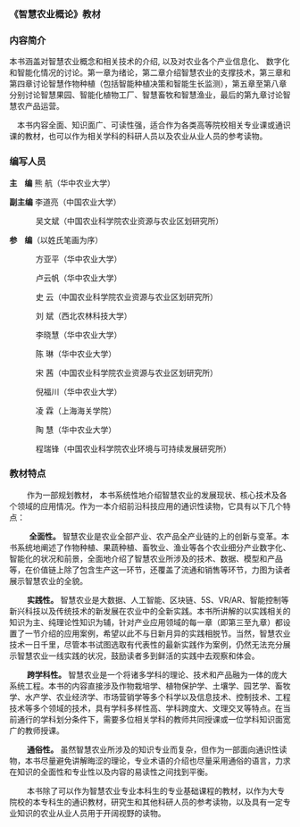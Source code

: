 ### 《智慧农业概论》教材

### 内容简介
  本书涵盖对智慧农业概念和相关技术的介绍, 以及对农业各个产业信息化、 数字化和智能化情况的讨论。第一章为绪论，第二章介绍智慧农业的支撑技术，第三章和第四章讨论智慧作物种植（包括智能种植决策和智能生长监测），第五章至第八章分别讨论智慧果园、智能化植物工厂、智慧畜牧和智慧渔业，最后的第九章讨论智慧农产品运营。

&ensp;&ensp;本书内容全面、知识面广、可读性强，适合作为各类高等院校相关专业课或通识课的教材，也可以作为相关学科的科研人员以及农业从业人员的参考读物。

### 编写人员
**主&nbsp;&nbsp;&nbsp;&nbsp;编**  熊     航（华中农业大学）

**副主编**  李道亮（中国农业大学） 

&nbsp;&nbsp;&nbsp;&nbsp;&nbsp;&nbsp;&nbsp;&nbsp;&nbsp;&nbsp;&nbsp;&nbsp;吴文斌（中国农业科学院农业资源与农业区划研究所）

**参&nbsp;&nbsp;&nbsp;&nbsp;编**（以姓氏笔画为序）

&nbsp;&nbsp;&nbsp;&nbsp;&nbsp;&nbsp;&nbsp;&nbsp;&nbsp;&nbsp;&nbsp;&nbsp;方亚平（华中农业大学）

&nbsp;&nbsp;&nbsp;&nbsp;&nbsp;&nbsp;&nbsp;&nbsp;&nbsp;&nbsp;&nbsp;&nbsp;卢云帆（华中农业大学）

&nbsp;&nbsp;&nbsp;&nbsp;&nbsp;&nbsp;&nbsp;&nbsp;&nbsp;&nbsp;&nbsp;&nbsp;史     云（中国农业科学院农业资源与农业区划研究所）

&nbsp;&nbsp;&nbsp;&nbsp;&nbsp;&nbsp;&nbsp;&nbsp;&nbsp;&nbsp;&nbsp;&nbsp;刘     斌（西北农林科技大学）

&nbsp;&nbsp;&nbsp;&nbsp;&nbsp;&nbsp;&nbsp;&nbsp;&nbsp;&nbsp;&nbsp;&nbsp;李晓慧（华中农业大学）

&nbsp;&nbsp;&nbsp;&nbsp;&nbsp;&nbsp;&nbsp;&nbsp;&nbsp;&nbsp;&nbsp;&nbsp;陈     琳（华中农业大学）

&nbsp;&nbsp;&nbsp;&nbsp;&nbsp;&nbsp;&nbsp;&nbsp;&nbsp;&nbsp;&nbsp;&nbsp;宋     茜（中国农业科学院农业资源与农业区划研究所）

&nbsp;&nbsp;&nbsp;&nbsp;&nbsp;&nbsp;&nbsp;&nbsp;&nbsp;&nbsp;&nbsp;&nbsp;倪福川（华中农业大学）

&nbsp;&nbsp;&nbsp;&nbsp;&nbsp;&nbsp;&nbsp;&nbsp;&nbsp;&nbsp;&nbsp;&nbsp;凌     霖（上海海关学院）

&nbsp;&nbsp;&nbsp;&nbsp;&nbsp;&nbsp;&nbsp;&nbsp;&nbsp;&nbsp;&nbsp;&nbsp;陶     慧（华中农业大学）

&nbsp;&nbsp;&nbsp;&nbsp;&nbsp;&nbsp;&nbsp;&nbsp;&nbsp;&nbsp;&nbsp;&nbsp;程瑞锋（中国农业科学院农业环境与可持续发展研究所）

### 教材特点
&nbsp;&nbsp;&nbsp;&nbsp;&nbsp;&nbsp;&nbsp;&nbsp;作为一部规划教材， 本书系统性地介绍智慧农业的发展现状、核心技术及各个领域的应用情况。作为一本介绍前沿科技应用的通识性读物，它具有以下几个特点：

&nbsp;&nbsp;&nbsp;&nbsp;&nbsp;&nbsp;&nbsp;&nbsp; **全面性。** 智慧农业是农业全部产业、农产品全产业链的上的创新与变革。本书系统地阐述了作物种植、果蔬种植、畜牧业、渔业等各个农业细分产业数字化、智能化的状况和前景，全面地介绍了智慧农业所涉及的技术、数据、模型和产品等，在价值链上除了包含生产这一环节，还覆盖了流通和销售等环节，力图为读者展示智慧农业的全貌。

&nbsp;&nbsp;&nbsp;&nbsp;&nbsp;&nbsp;&nbsp;&nbsp;**实践性。** 智慧农业是大数据、人工智能、区块链、5S、VR/AR、智能控制等新兴科技以及传统技术的新发展在农业中的全新实践。本书所讲解的以实践相关的知识为主、纯理论性知识为辅，针对产业应用领域的每一章（即第三至九章）都设置了一节介绍的应用案例，希望以此不与日新月异的实践相脱节。当然，智慧农业技术一日千里，尽管本书试图选取有代表性的最新实践作为案例，仍然无法充分展示智慧农业一线实践的状况，鼓励读者多到鲜活的实践中去观察和体会。

&nbsp;&nbsp;&nbsp;&nbsp;&nbsp;&nbsp;&nbsp;&nbsp;**跨学科性。** 智慧农业是一个将诸多学科的理论、技术和产品融为一体的庞大系统工程。本书的内容直接涉及作物栽培学、植物保护学、土壤学、园艺学、畜牧学、水产学、农业经济学、市场营销学等多个科学以及信息技术、控制技术、工程技术等多个领域的技术，具有学科多样性高、学科跨度大、文理交叉等特点。在当前通行的学科划分条件下，需要多位相关学科的教师共同授课或一位学科知识面宽广的教师授课。

&nbsp;&nbsp;&nbsp;&nbsp;&nbsp;&nbsp;&nbsp;&nbsp;**通俗性。** 虽然智慧农业所涉及的知识专业而复杂，但作为一部面向通识性读物，本书尽量避免讲解晦涩的理论，专业术语的介绍也尽量采用通俗的语言，力求在知识的全面性和专业性以及内容的易读性之间找到平衡。

&nbsp;&nbsp;&nbsp;&nbsp;&nbsp;&nbsp;&nbsp;&nbsp;本书除了可以作为智慧农业专业本科生的专业基础课程的教材，以作为大专院校的本专科生的通识教材，研究生和其他科研人员的参考读物，以及具有一定专业知识的农业从业人员用于开阔视野的读物。
